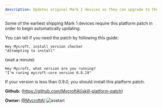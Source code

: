 ```yaml
---
description: Updates original Mark 1 devices so they can upgrade to the latest version of Mycroft
---
```

Some of the earliest shipping Mark 1 devices require this platform patch in order to begin automatically updating.

You can tell if you need the patch by following this guide:

```
Hey Mycroft, install version checker
"Attempting to install"
```
(wait a minute)
```
Hey Mycroft, what version are you running?
"I'm runing mycroft-core version 0.8.19"
```
If your version is less than 0.9.0, you should install this platform patch.

**Github:** (https://github.com/MycroftAI/skill-platform-patch)

**Owner:** [@MycroftAI](https://github.com/MycroftAI) ![avatart](https://avatars0.githubusercontent.com/u/14171097?v=4)

